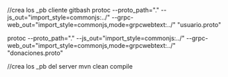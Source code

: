 //crea los _pb cliente gitbash
protoc --proto_path="." --js_out="import_style=commonjs:../" --grpc-web_out="import_style=commonjs,mode=grpcwebtext:../" "usuario.proto"


protoc --proto_path="."   --js_out="import_style=commonjs:../"   --grpc-web_out="import_style=commonjs,mode=grpcwebtext:../"   "donaciones.proto"


//crea los _pb del server
mvn clean compile 
